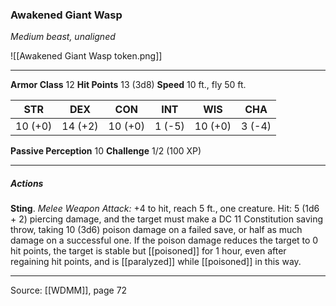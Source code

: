 ### Awakened Giant Wasp
_Medium beast, unaligned_

![[Awakened Giant Wasp token.png]]


---

**Armor Class** 12
**Hit Points** 13 (3d8)
**Speed** 10 ft., fly 50 ft.

| STR     | DEX     | CON     | INT     | WIS     | CHA     |
|---------|---------|---------|---------|---------|---------|
| 10 (+0) | 14 (+2) | 10 (+0) | 1 (-5) | 10 (+0) | 3 (-4) |

**Passive Perception** 10
**Challenge** 1/2 (100 XP)

---

##### Actions
**Sting**. _Melee Weapon Attack:_ +4 to hit, reach 5 ft., one creature. Hit: 5 (1d6 + 2) piercing damage, and the target must make a DC 11 Constitution saving throw, taking 10 (3d6) poison damage on a failed save, or half as much damage on a successful one. If the poison damage reduces the target to 0 hit points, the target is stable but [[poisoned]] for 1 hour, even after regaining hit points, and is [[paralyzed]] while [[poisoned]] in this way.


---

Source: [[WDMM]], page 72